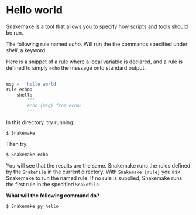 # Hello world

Snakemake is a tool that allows you to specify how scripts and tools should be run.

The following rule named *echo*. Will run the the commands specified under *shell*, a keyword.

Here is a snippet of a rule where a local variable is declared, and a rule is defined to simply `echo` the message onto standard output.

``` Python
  
msg =  'hello world'
rule echo:
	shell:
		'''
		echo {msg} from echo!
		'''
```

In this directory, try running:
	
	$ Snakemake

Then try:

	$ Snakemake echo

You will see that the results are the same. Snakemake runs the rules defined by the `Snakefile` in the current directory. With `Snakemake {rule}` you ask Snakemake to run the named rule. If no rule is supplied, Snakemake runs the first rule in the specified `Snakefile`.

**What will the following command do?**

	$ Snakemake py_hello